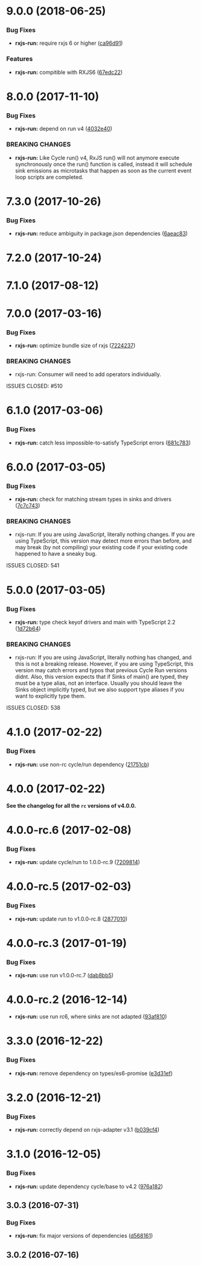 <a name="9.0.0"></a>
# 9.0.0 (2018-06-25)


### Bug Fixes

* **rxjs-run:** require rxjs 6 or higher ([ca96d91](https://github.com/cyclejs/cyclejs/commit/ca96d91))


### Features

* **rxjs-run:** compitible with RXJS6 ([67edc22](https://github.com/cyclejs/cyclejs/commit/67edc22))



<a name="8.0.0"></a>
# 8.0.0 (2017-11-10)


### Bug Fixes

* **rxjs-run:** depend on run v4 ([4032e40](https://github.com/cyclejs/cyclejs/commit/4032e40))


### BREAKING CHANGES

* **rxjs-run:** Like Cycle run() v4, RxJS run() will not anymore execute synchronously once the run() function is
called, instead it will schedule sink emissions as microtasks that happen as soon as the current
event loop scripts are completed.



<a name="7.3.0"></a>
# 7.3.0 (2017-10-26)


### Bug Fixes

* **rxjs-run:** reduce ambiguity in package.json dependencies ([6aeac83](https://github.com/cyclejs/cyclejs/commit/6aeac83))



<a name="7.2.0"></a>
# 7.2.0 (2017-10-24)



<a name="7.1.0"></a>
# 7.1.0 (2017-08-12)



<a name="7.0.0"></a>
# 7.0.0 (2017-03-16)


### Bug Fixes

* **rxjs-run:** optimize bundle size of rxjs ([7224237](https://github.com/cyclejs/cyclejs/commit/7224237))


### BREAKING CHANGES

* rxjs-run: Consumer will need to add operators individually.

ISSUES CLOSED: #510



<a name="6.1.0"></a>
# 6.1.0 (2017-03-06)


### Bug Fixes

* **rxjs-run:** catch less impossible-to-satisfy TypeScript errors ([681c783](https://github.com/cyclejs/cyclejs/commit/681c783))



<a name="6.0.0"></a>
# 6.0.0 (2017-03-05)


### Bug Fixes

* **rxjs-run:** check for matching stream types in sinks and drivers ([7c7c743](https://github.com/cyclejs/cyclejs/commit/7c7c743))


### BREAKING CHANGES

* rxjs-run: If you are using JavaScript, literally nothing changes. If you are using
TypeScript, this version may detect more errors than before, and may
break (by not compiling) your existing code if your existing code
happened to have a sneaky bug.

ISSUES CLOSED: 541



<a name="5.0.0"></a>
# 5.0.0 (2017-03-05)


### Bug Fixes

* **rxjs-run:** type check keyof drivers and main with TypeScript 2.2 ([1d72b64](https://github.com/cyclejs/cyclejs/commit/1d72b64))


### BREAKING CHANGES

* rxjs-run: If you are using JavaScript, literally nothing has changed, and this
is not a breaking release. However, if you are using TypeScript, this
version may catch errors and typos that previous Cycle Run versions
didnt. Also, this version expects that if Sinks of main() are typed,
they must be a type alias, not an interface. Usually you should leave
the Sinks object implicitly typed, but we also support type aliases if
you want to explicitly type them.

ISSUES CLOSED: 538



<a name="4.1.0"></a>
# 4.1.0 (2017-02-22)


### Bug Fixes

* **rxjs-run:** use non-rc cycle/run dependency ([21751cb](https://github.com/cyclejs/cyclejs/commit/21751cb))



<a name="4.0.0"></a>
# 4.0.0 (2017-02-22)

**See the changelog for all the `rc` versions of v4.0.0.**



<a name="4.0.0-rc.6"></a>
# 4.0.0-rc.6 (2017-02-08)


### Bug Fixes

* **rxjs-run:** update cycle/run to 1.0.0-rc.9 ([7209814](https://github.com/cyclejs/cyclejs/commit/7209814))



<a name="4.0.0-rc.5"></a>
# 4.0.0-rc.5 (2017-02-03)


### Bug Fixes

* **rxjs-run:** update run to v1.0.0-rc.8 ([2877010](https://github.com/cyclejs/cyclejs/commit/2877010))



<a name="4.0.0-rc.3"></a>
# 4.0.0-rc.3 (2017-01-19)


### Bug Fixes

* **rxjs-run:** use run v1.0.0-rc.7 ([dab8bb5](https://github.com/cyclejs/cyclejs/commit/dab8bb5))



<a name="4.0.0-rc.2"></a>
# 4.0.0-rc.2 (2016-12-14)

* **rxjs-run:** use run rc6, where sinks are not adapted ([93af810](https://github.com/cyclejs/cyclejs/commit/93af810))

<a name="3.3.0"></a>
# 3.3.0 (2016-12-22)


### Bug Fixes

* **rxjs-run:** remove dependency on types/es6-promise ([e3d31ef](https://github.com/cyclejs/cyclejs/commit/e3d31ef))



<a name="3.2.0"></a>
# 3.2.0 (2016-12-21)


### Bug Fixes

* **rxjs-run:** correctly depend on rxjs-adapter v3.1 ([b039cf4](https://github.com/cyclejs/cyclejs/commit/b039cf4))



<a name="3.1.0"></a>
# 3.1.0 (2016-12-05)


### Bug Fixes

* **rxjs-run:** update dependency cycle/base to v4.2 ([976a182](https://github.com/cyclejs/cyclejs/commit/976a182))



<a name="3.0.3"></a>
## 3.0.3 (2016-07-31)


### Bug Fixes

* **rxjs-run:** fix major versions of dependencies ([d568161](https://github.com/cyclejs/cyclejs/commit/d568161))



<a name="3.0.2"></a>
## 3.0.2 (2016-07-16)



